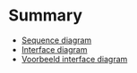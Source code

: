 # Summary

- [Sequence diagram](./sequence_diagram.md)
- [Interface diagram](./interface_diagram)
- [Voorbeeld interface diagram](./voorbeeld_interface_diagram.md)
